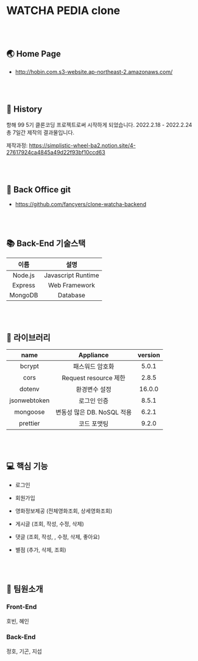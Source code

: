 # WATCHA PEDIA clone 


<br><br>

## 🌏 Home Page

-   http://hobin.com.s3-website.ap-northeast-2.amazonaws.com/

<br><br>

## 📖 History
항해 99 5기 클론코딩 프로젝트로써 시작하게 되었습니다. 2022.2.18 - 2022.2.24 총 7일간 제작의 결과물입니다.

제작과정: https://simplistic-wheel-ba2.notion.site/4-27617924ca4845a49d22f93bf10ccd63



<br><br>

## 🏢 Back Office git

-   https://github.com/fancyers/clone-watcha-backend

<br><br>

## 📚 Back-End 기술스택

|  이름   |        설명        |
| :-----: | :----------------: |
| Node.js | Javascript Runtime |
| Express |   Web Framework    |
| MongoDB |      Database      |

<br><br>

## 📒 라이브러리

|     name     |         Appliance          | version  |
| :----------: | :------------------------: | :------: |
|    bcrypt    |      패스워드 암호화       |  5.0.1   |
|     cors     |   Request resource 제한    |  2.8.5   |
|    dotenv    |       환경변수 설정        |  16.0.0  |
| jsonwebtoken |        로그인 인증         |  8.5.1   |
|   mongoose   | 변동성 많은 DB. NoSQL 적용 |  6.2.1   |
|   prettier   |        코드 포맷팅         |  9.2.0   |

<br><br>

## 💻 핵심 기능

-   로그인

-   회원가입

-   영화정보제공 (전체영화조회, 상세영화조회)

-   게시글 (조회, 작성, 수정, 삭제)

-   댓글 (조회, 작성, , 수정, 삭제, 좋아요)

-   별점 (추가, 삭제, 조회)
 

<br><br>

## 🙏 팀원소개

### Front-End
호빈, 혜인

### Back-End
정호, 기곤, 지섭

